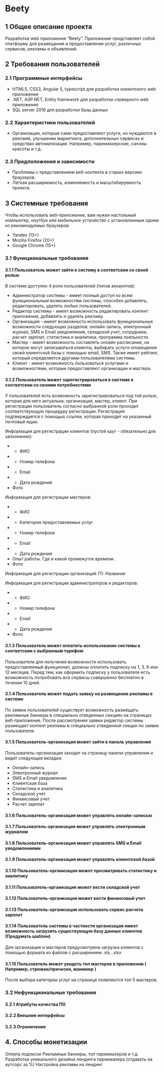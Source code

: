 # Beety

## 1 Общее описание проекта
Разработка web приложения “Beety”. Приложение представляет собой платформу для размещения и предоставления услуг, различных сервисов, рекламы и объявлений.

## 2 Требования пользователей

### 2.1 Программные интерфейсы
- HTML5, CSS3, Angular 5, typescript для разработки клиентского web приложения
- .NET, ASP.NET, Entity framework для разработки серверного web приложения
- SQL server 2016 для разработки базы данных

### 2.2 Характеристики пользователей
- Организации, которые сами предоставляют услуги, но нуждаются в рекламе, улучшении маркетинга, дополнительных
сервисах и средствах автоматизации. Например, парикмахерские, салоны красоты и т.д.

### 2.3 Предположения и зависимости
- Проблемы с представлением веб-контента в старых версиях браузеров.
- Легкая расширяемость, изменяемость и масштабируемость проекта.

## 3 Системные требования
Чтобы использовать веб-приложение, вам нужен настольный компьютер, ноутбук или мобильное устройство
с установленным одним из рекомендуемых браузеров:

- Yandex (13+)
- Mozilla Firefox (20+)
- Google Chrome (15+)

### 3.1 Функциональные требования

#### 3.1.1 Пользователь может зайти в систему в соответсвии со своей ролью
В системе доступно 4 роли пользователей (типов аккаунтов):

- Администратор системы - имеет полный доступ ко всем функциональным возможностям системы, способен добавлять, редактировать, удалять любых пользователей.
- Редактор системы - имеет возможность редактировать контент приложения, добавлять и удалять рекламу.
- Организация - имеет возможность использовать функциональные возможности следующих разделов: онлайн-запись, электронный журнал, SMS и Email уведомления, складской учет, сотрудники, расчет зарплат, статистика и аналитика, программа лояльности.
- Мастер - имеет возможность составлять онлайн расписание, на которое могут записываться клиенты, выбирать услуги оповещения своей клиентской базы с помощью email, SMS. Также имеет рейтинг, который определяется другими пользователями системы.
- Клиент - имеет возможность пользоваться услугами и возможностями, которые предоставляют организации и мастера.

#### 3.1.2 Пользователь может зарегистрироваться в системе в соответсвии со своими потребностями
У пользователей есть возможность зарегистрироваться под той ролью, которая для него актуальна: организация, мастер, клиент. При регистрации пользователь согласно выбранной роли проходит соответствующую процедуру регистрации. Регистрация подтверждается с помощью ссылки, которая приходит на указанный почтовый ящик.

Информация для регистрации клиентов (пустой круг - обязательно для заполнения):
- * ФИО
- * Номер телефона
- * Email
- * Дата рождения
- Фото

Информация для регистрации мастеров:
- * ФИО
- * Категория предоставляемых услуг
- * Номер телефона
- * Email
- * Дата рождения
- Опыт работы. Где и какой промежуток времени.
- Фото

Информация для регистрации организаций (?):
Название

Информация для регистрации администраторов и редакторов:
- * ФИО
- * Номер телефона
- * Email
- * Дата рождения
- Фото

#### 3.1.3 Пользователь может оплатить использование системы в соответсвии с выбранным тарифом
Пользователи для получения возможности использовать предоставляемый функционал, должны оплатить подписку на 1, 3, 6 или 12 месяцев. Перед тем, как оформить подписку у пользователя есть возможность попробовать все сервисы совершенно бесплатно в течении 10 дней.

#### 3.1.4 Пользователь может подать заявку на размещение рекламы в системе
По заявки пользователей существует возможность размещать рекламные баннеры в специально отведенных секциях на страницах веб-приложения. После рассмотрения заявки редактор системы размещает контент рекламы в специально отведенной секции по заявке пользователя.

#### 3.1.5 Пользователь-организация может зайти в панель управления
Пользователь-организация заходит на страницу панели управления и видит следующие вкладки:
- Онлайн-запись
- Электронный журнал
- SMS и Email уведомления
- Клиентская база
- Статистика и аналитика
- Складской учет
- Финансовый учет
- Расчет зарплат

#### 3.1.6 Пользователь-организация может управлять онлайн-записью

#### 3.1.7 Пользователь-организация может управлять электронным журналом

#### 3.1.8 Пользователь-организация может управлять SMS и Email уведомлениями

#### 3.1.9 Пользователь-организация может управлять клиентской базой

#### 3.1.10 Пользователь-организация может просматривать статистику и аналитику

#### 3.1.11 Пользователь-организация может вести складской учет

#### 3.1.12 Пользователь-организация может вести финансовый учет

#### 3.1.13 Пользователь-организация использовать сервис расчета зарплат

#### 3.1.14 Пользователь системы в частности организация имеет возможность загрузить существующую базу данных клиентов (Продумать шаблон)
Для организация и мастеров предусмотрена загрузка клиентов с помощью формата из файлов с расширением .xls, .xlsx 

#### 3.1.15 Пользователь может увидеть топ мастеров в приложении ( Например, стрижки/прически, маникюр )
После выбора категории услуг на странице появляются топ 5 мастеров.

### 3.2 Нефункциональные требования

#### 3.2.1 Атрибуты качества ПО

#### 3.2.2 Внешние интерфейсы

#### 3.2.3 Ограничения

## 4. Способы монетизации 
Оплата подписок 
Рекламные баннеры, топ парикмахеров и т.д. 
Разработка уникального дизайна лендинга парикмахера (отдавать на аутсорс за %) 
Настройка рекламы на лендинг 

